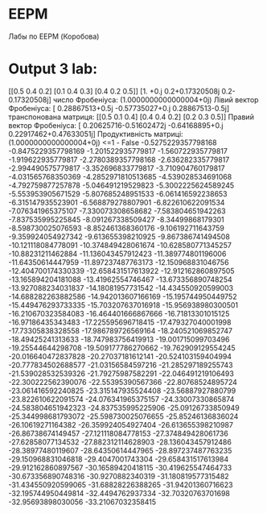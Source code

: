 # EEPM
Лабы по EEPM (Коробова)

# Output 3 lab:
[[0.5 0.4 0.2]
 [0.1 0.4 0.3]
 [0.4 0.2 0.5]]
[1. +0.j         0.2+0.17320508j 0.2-0.17320508j]
число Фробеніуса:  (1.0000000000000004+0j)
Лівий вектор Фробеніуса:  [ 0.28867513+0.5j -0.57735027+0.j   0.28867513-0.5j]
транспонована матриця:
[[0.5 0.1 0.4]
 [0.4 0.4 0.2]
 [0.2 0.3 0.5]]
Правий вектор Фробеніуса: 
[ 0.20625716-0.51602472j -0.64168895+0.j          0.22917462+0.47633051j]
Продуктивність матриці:
(1.0000000000000004+0j) <=1 - False
-0.5275229357798168
-0.8475229357798169
-1.201522935779817
-1.560722935779817
-1.919622935779817
-2.2780389357798168
-2.636282335779817
-2.994490575779817
-3.352696833779817
-3.710904760179817
-4.031565768350369
-4.2852971810513685
-4.539028534691068
-4.792759877257878
-5.046491219529823
-5.3002225624589245
-5.553953905671529
-5.807685248951533
-6.061416592238653
-6.315147935523901
-6.568879278807901
-6.822610622091534
-7.076341965375107
-7.330073308658682
-7.583804651942263
-7.837535995225845
-8.091267338509427
-8.34499868179301
-8.598730025076593
-8.852461368360176
-9.106192711643759
-9.359924054927342
-9.613655398210925
-9.867386741494508
-10.121118084778091
-10.374849428061674
-10.628580771345257
-10.88231211462884
-11.136043457912423
-11.389774801196006
-11.64350614447959
-11.897237487763173
-12.150968831046756
-12.404700174330339
-12.658431517613922
-12.912162860897505
-13.165894204181088
-13.41962554746467
-13.673356890748254
-13.927088234031837
-14.18081957731542
-14.434550920599003
-14.688282263882586
-14.942013607166169
-15.195744950449752
-15.449476293733335
-15.703207637016918
-15.956938980300501
-16.210670323584083
-16.464401666867666
-16.71813301015125
-16.97186435343483
-17.225595696718415
-17.479327040001998
-17.73305838328558
-17.986789726569164
-18.240521069852747
-18.49425241313633
-18.747983756419913
-19.001715099703496
-19.25544644298708
-19.509177786270662
-19.762909129554245
-20.016640472837828
-20.27037181612141
-20.524103159404994
-20.777834502688577
-21.03156584597216
-21.285297189255743
-21.539028532539326
-21.79275987582291
-22.046491219106493
-22.300222562390076
-22.55395390567366
-22.80768524895724
-23.061416592240825
-23.315147935524408
-23.56887927880799
-23.822610622091574
-24.076341965375157
-24.33007330865874
-24.583804651942323
-24.837535995225906
-25.09126733850949
-25.344998681793072
-25.598730025076655
-25.85246136836024
-26.10619271164382
-26.359924054927404
-26.613655398210987
-26.86738674149457
-27.121118084778153
-27.374849428061736
-27.62858077134532
-27.882312114628903
-28.136043457912486
-28.38977480119607
-28.64350614447965
-28.897237487763235
-29.150968831046818
-29.4047001743304
-29.658431517613984
-29.912162860897567
-30.16589420418115
-30.419625547464733
-30.673356890748316
-30.9270882340319
-31.180819577315482
-31.434550920599065
-31.68828226388265
-31.94201360716623
-32.195744950449814
-32.4494762937334
-32.70320763701698
-32.95693898030056
-33.21067032358415
> 
